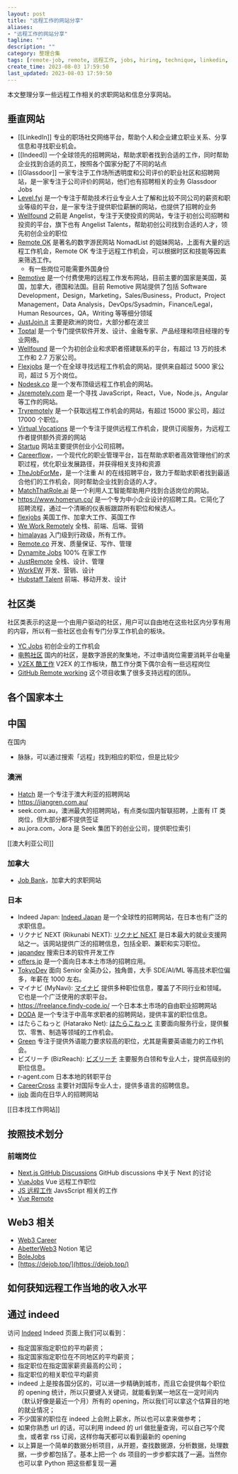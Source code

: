 ```yaml
---
layout: post
title: "远程工作的网站分享"
aliases:
- "远程工作的网站分享"
tagline: ""
description: ""
category: 整理合集
tags: [remote-job, remote, 远程工作, jobs, hiring, technique, linkedin, indeed, glassdoor, ]
create_time: 2023-08-03 17:59:50
last_updated: 2023-08-03 17:59:50
---
```


本文整理分享一些远程工作相关的求职网站和信息分享网站。

## 垂直网站

- [[LinkedIn]] 专业的职场社交网络平台，帮助个人和企业建立职业关系、分享信息和寻找职业机会。
- [[Indeed]] 一个全球领先的招聘网站，帮助求职者找到合适的工作，同时帮助企业找到合适的员工，按照各个国家分配了不同的站点
- [[Glassdoor]] 一家专注于工作场所透明度和公司评价的职业社区和招聘网站，是一家专注于公司评价的网站，他们也有招聘相关的业务 Glassdoor Jobs
- [Level.fyi](https://www.levels.fyi/) 是一个专注于帮助技术行业专业人士了解和比较不同公司的薪资和职业等级的平台，是一家专注于提供职位薪酬的网站，也提供了招聘的业务
- [Wellfound](https://wellfound.com/) 之前是 Angelist，专注于天使投资的网站，专注于初创公司招聘和投资的平台，旗下也有 Angelist Talents，帮助初创公司找到合适的人才，领先初创企业的职位
- [Remote OK](https://remoteok.com) 是著名的数字游民网站 NomadList 的姐妹网站，上面有大量的远程工作机会，Remote OK 专注于远程工作机会，可以根据时区和技能等因素来筛选工作。
  - 有一些岗位可能需要外国身份
- [Remotive](https://remotive.com/) 是一个付费使用的远程工作发布网站，目前主要的国家是美国，英国，加拿大，德国和法国。目前 Remotive 网站提供了包括 Software Development，Design，Marketing，Sales/Business，Product，Project Management，Data Analysis，DevOps/Sysadmin，Finance/Legal，Human Resources，QA，Writing 等等细分领域
- [JustJoin.it](https://justjoin.it/) 主要是欧洲的岗位，大部分都在波兰
- [Toptal](https://toptal.com) 是一个专门提供软件开发、设计、金融专家、产品经理和项目经理的专业网络。
- [Wellfound](https://wellfound.com) 是一个为初创企业和求职者搭建联系的平台，有超过 13 万的技术工作和 2.7 万家公司。
- [Flexjobs](https://flexjobs.com) 是一个在全球寻找远程工作机会的网站，提供来自超过 5000 家公司，超过 5 万个岗位。
- [Nodesk.co](https://nodesk.co) 是一个发布顶级远程工作机会的网站。
- [Jsremotely.com](https://jsremotely.com) 是一个寻找 JavaScript，React，Vue，Node.js，Angular 等工作的网站。
- [Tryremotely](https://tryremotely.com) 是一个获取远程工作机会的网站，有超过 15000 家公司，超过 17000 个职位。
- [Virtual Vocations](https://thebarefootnomad.com) 是一个专注于提供远程工作机会，提供订阅服务，为远程工作者提供额外资源的网站
- [Startup](https://startup.jobs) 网站主要提供创业小公司招聘。
- [Careerflow](https://www.careerflow.ai/)，一个现代化的职业管理平台，旨在帮助求职者高效管理他们的求职过程，优化职业发展路径，并获得相关支持和资源
- [TheJobForMe](https://thejobforme.com/)，是一个注重 AI 的在线招聘平台，致力于帮助求职者找到最适合他们的工作机会，同时帮助企业找到合适的人才。
- [MatchThatRole.ai](https://matchthatroleai.com/) 是一个利用人工智能帮助用户找到合适岗位的网站。
- <https://www.homerun.co/> 是一个专为中小企业设计的招聘工具。它简化了招聘流程，通过一个清晰的仪表板跟踪所有职位和候选人。
- [flexjobs](https://flexjobs.com) 美国工作、加拿大工作、英国工作
- [We Work Remotely](https://weworkremotely.com) 全栈、前端、后端、营销
- [himalayas](https://himalayas.app) 入门级到行政级，所有工作。
- [Remote.co](https://remote.co) 开发、质量保证、写作、管理
- [Dynamite Jobs](https://dynamitejobs.com) 100% 在家工作
- [JustRemote](https://justremote.co) 全栈、设计、管理
- [WorkEW](https://workew.com) 开发、营销、设计
- [Hubstaff Talent](https://talent.hubstaff.com) 前端、移动开发、设计

## 社区类

社区类表示的这是一个由用户驱动的社区，用户可以自由地在这些社区内分享有用的内容，所以有一些社区也会有专门分享工作机会的板块。

- [YC Jobs](https://www.ycombinator.com/jobs) 初创企业的工作机会
- [电鸭社区](https://eleduck.com/) 国内的社区，是数字游民的聚集地，不过申请岗位需要消耗平台电量
- [V2EX 酷工作](https://www.v2ex.com/?tab=jobs) V2EX 的工作板块，酷工作分类下偶尔会有一些远程岗位
- [GitHub Remote working](https://github.com/greatghoul/remote-working) 这个项目收集了很多支持远程的团队。

## 各个国家本土

## 中国

在国内

- 脉脉，可以通过搜索「远程」找到相应的职位，但是比较少

### 澳洲

- [Hatch](https://www.hatch.team/) 是一个专注于澳大利亚的招聘网站
- <https://jiangren.com.au/>
- seek.com.au，澳洲最大的招聘网站，有点类似国内智联招聘，上面有 IT 类岗位，但大部分都不提供签证
- au.jora.com，Jora 是 Seek 集团下的创业公司，提供职位索引

[[澳大利亚公司]]

### 加拿大

- [Job Bank](https://www.jobbank.gc.ca/home)，加拿大的求职网站

### 日本

- Indeed Japan: [Indeed Japan](https://jp.indeed.com/) 是一个全球性的招聘网站，在日本也有广泛的求职信息。
- リクナビ NEXT (Rikunabi NEXT): [リクナビ NEXT](https://next.rikunabi.com/) 是日本最大的就业支援网站之一。该网站提供广泛的招聘信息，包括全职、兼职和实习职位。
- [japandev](https://japan-dev.com/) 搜索日本的软件开发工作
- [offers.jp](https://offers.jp/) 是一个面向日本本土市场的招聘应用。
- [TokyoDev](https://www.tokyodev.com/) 面向 Senior 全英办公，独角兽，大手 SDE/AI/ML 等高技术职位偏多，年薪在 1000 左右。
- マイナビ (MyNavi): [マイナビ](https://job.mynavi.jp/) 提供多种职位信息，覆盖了不同行业和领域。它也是一个广泛使用的求职平台。
- <https://freelance.findy-code.io/> 一个日本本土市场的自由职业招聘网站
- [DODA](https://doda.jp/) 是一个专注于中高年求职者的招聘网站，提供丰富的职位信息。
- はたらこねっと (Hatarako Net): [はたらこねっと](https://hatarako.net/) 主要面向服务行业，提供餐饮、零售、制造等领域的工作机会。
- [Green](https://www.green-japan.com/) 专注于提供外语能力要求较高的职位，尤其是需要英语能力的工作机会。
- ビズリーチ (BizReach): [ビズリーチ](https://www.bizreach.jp/) 主要服务白领和专业人士，提供高级别的职位信息。
- r-agent.com 日本本地的转职平台
- [CareerCross](https://www.careercross.com/) 主要针对国际专业人士，提供多语言的招聘信息。
- [ijob](https://www.ijob.jp/) 面向在日华人的招聘网站

[[日本找工作网站]]

## 按照技术划分

### 前端岗位

- [Next.js GitHub Discussions](https://github.com/vercel/next.js/discussions?dicussions_q=hiring) GitHub discussions 中关于 Next 的讨论
- [VueJobs](https://vuejobs.com/jobs) Vue 远程工作职位
- [JS 远程工作](https://javascriptjob.xyz) JavsScript 相关的工作
- [Vue Remote](https://vuejobs.com/jobs/type/remote)

## Web3 相关

- [Web3 Career](https://web3.career)
- [AbetterWeb3](https://abetterweb3.notion.site/abetterweb3-7ce334dcf8524cb79a5894bdd784ddb4) Notion 笔记
- [BoleJobs](https://bolejobs.com)
- [https://dejob.top/](https://dejob.top/)

## 如何获知远程工作当地的收入水平

## 通过 indeed

访问 [Indeed](https://www.indeed.com/career/salaries) Indeed 页面上我们可以看到：

- 指定国家指定职位的平均薪资；
- 指定国家指定职位在不同地区的平均薪资；
- 指定职位在指定国家薪资最高的公司；
- 指定职位的相关职位平均薪资
- indeed 上是按各国分区的，可以进一步精确到城市，而且它会提供每个职位的 opening 统计，所以只要键入关键词，就能看到某一地区在一定时间内（默认好像是最近一个月）所有的 opening，所以我们可以拿这个估算目的地的就业情况；
- 不少国家的职位在 indeed 上会附上薪水，所以也可以拿来做参考；
- 如果你熟悉 url 的话，可以利用 indeed 的 url 做批量查询，可以自己写个爬虫，或者拿 rss 订阅，这样你每天都可以看到最新的 opening
- 以上算是一个简单的数据分析项目，从开题，查找数据源，分析数据，处理数据，一步步都包括了。基本上把一个 ds 项目的一步步都实践了一遍。当然你也可以拿 Python 把这些都复现一遍
